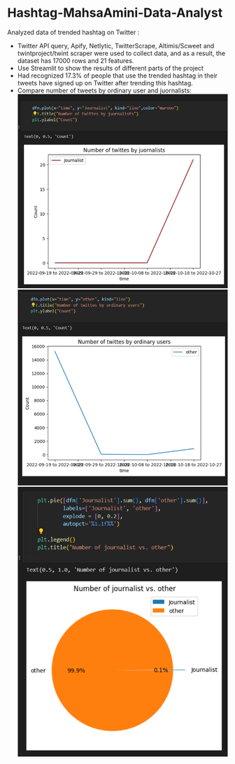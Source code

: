 # Hashtag-MahsaAmini-Data-Analyst

Analyzed data of trended hashtag on Twitter :

* Twitter API query, Apify, Netlytic, TwitterScrape, Altimis/Scweet and twintproject/twint scraper were used to collect data, and as a result, the dataset has 17000 rows and 21 features.
* Use Streamlit to show the results of different parts of the project
* Had recognized 17.3% of people that use the trended hashtag in their tweets have signed up on Twitter after trending this hashtag.
* Compare number of tweets by ordinary user and juornalists:
![s-one](./s-one.png)
![s-two](./s-two.png)
![s-three](./s-three.png)


